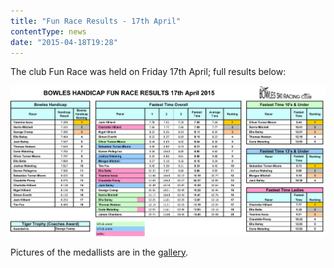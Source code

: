 ```yaml
---
title: "Fun Race Results - 17th April"
contentType: news
date: "2015-04-18T19:28"
---
```


The club Fun Race was held on Friday 17th April; full results below:

![handicap results](Bowles_Handicap_2015_Spring_Results.jpg)

Pictures of the medallists are in the [gallery](/gallery/2015/150417_handicap).
